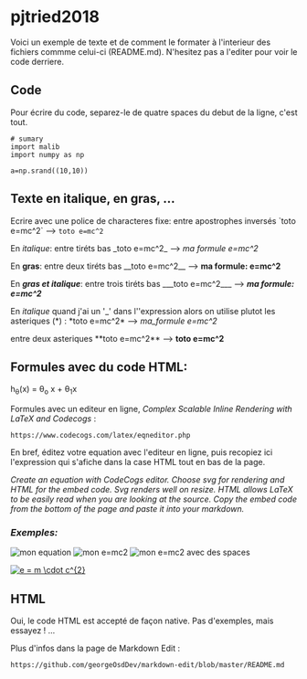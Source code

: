 # pjtried2018

Voici un exemple de texte et de comment le formater à l'interieur des fichiers commme celui-ci (README.md). N'hesitez pas a l'editer pour voir le code derriere.


## Code

Pour écrire du code, separez-le de quatre spaces du debut de la ligne, c'est tout.

    # sumary
    import malib
    import numpy as np
    
    a=np.srand((10,10))

## Texte en italique, en gras, ...

Ecrire avec une police de characteres fixe: entre apostrophes inversés \`toto e=mc^2\` --> `toto e=mc^2`

En _italique_: entre tiréts bas \_toto e=mc^2\_ --> _ma formule e=mc^2_

En __gras__: entre deux tiréts bas \_\_toto e=mc^2\_\_ --> __ma formule: e=mc^2__

En ___gras et italique___: entre trois tiréts bas \_\_\_toto e=mc^2\_\_\_ --> ___ma formule: e=mc^2___

En _italique_ quand j'ai un '\_' dans l''expression alors on utilise plutot les asteriques (\*) :  \*toto e=mc^2\*  -->  *ma_formule e=mc^2*

entre deux asteriques \*\*toto e=mc^2\*\* --> **toto e=mc^2**

## Formules avec du code HTML:

h<sub>&theta;</sub>(x) = &theta;<sub>o</sub> x + &theta;<sub>1</sub>x

Formules avec un editeur en ligne, _Complex Scalable Inline Rendering with LaTeX and Codecogs_ :

    https://www.codecogs.com/latex/eqneditor.php

En bref, éditez votre equation avec l'editeur en ligne, puis recopiez ici l'expression qui s'afiche dans la case HTML tout en bas de la page.

_Create an equation with CodeCogs editor. Choose svg for rendering and HTML for the embed code. Svg renders well on resize. HTML allows LaTeX to be easily read when you are looking at the source. Copy the embed code from the bottom of the page and paste it into your markdown._

### _Exemples:_

<img src="https://latex.codecogs.com/svg.latex?\Large&space;x=\frac{-b\pm\sqrt{b^2-4ac}}{2a}" title="mon equation" />

<img src="https://latex.codecogs.com/svg.latex?\Large&space;e=mc^2" title="mon e=mc2" />

<img src="https://latex.codecogs.com/svg.latex?\Large&space;e=m{\cdot}c^2" title="mon e=mc2 avec des spaces" />



<a href="https://www.codecogs.com/eqnedit.php?latex=e&space;=&space;m&space;\cdot&space;c^{2}" target="_blank"><img src="https://latex.codecogs.com/gif.latex?e&space;=&space;m&space;\cdot&space;c^{2}" title="e = m \cdot c^{2}" /></a>


## HTML

Oui, le code HTML est accepté de façon native. Pas d'exemples, mais essayez ! ...

Plus d'infos dans la page de Markdown Edit :

    https://github.com/georgeOsdDev/markdown-edit/blob/master/README.md
